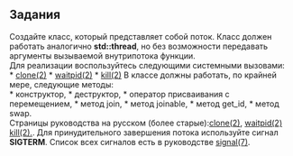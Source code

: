 ## Задания

Создайте класс, который представляет собой поток. Класс должен работать аналогично **std::thread**, 
но без возможности передавать аргументы вызываемой внутрипотока функции.    
Для реализации воспользуйтесь следующими системными вызовами:    
    * [clone(2)](http://man7.org/linux/man-pages/man2/clone.2.html)
    * [waitpid(2)](http://man7.org/linux/man-pages/man2/waitpid.2.html)
    * [kill(2)](http://man7.org/linux/man-pages/man2/kill.2.html)
В классе должны работать, по крайней мере, следующие методы:   
    * конструктор,
    * деструктор,
    * оператор присваивания с перемещением,
    * метод join,
    * метод joinable,
    * метод get_id,
    * метод swap.  
Страницы руководства на русском (более старые):[clone(2)](https://www.opennet.ru/man.shtml?topic=clone&russian=0&category=2), 
[waitpid(2)](https://www.opennet.ru/man.shtml?topic=waitpid&russian=0&category=2)
[kill(2).](https://www.opennet.ru/man.shtml?topic=kill&russian=0&category=2).
Для принудительного завершения потока используйте сигнал **SIGTERM**. Список
всех сигналов есть в руководстве [signal(7)](http://man7.org/linux/man-pages/man7/signal.7.html).
